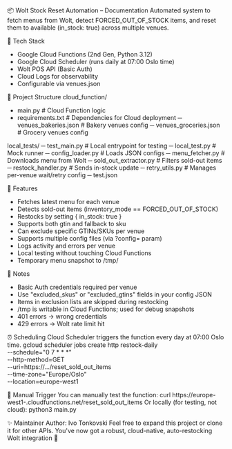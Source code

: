 📦 Wolt Stock Reset Automation – Documentation
Automated system to fetch menus from Wolt, detect FORCED_OUT_OF_STOCK items, and reset them to available (in_stock: true) across multiple venues.

🔧 Tech Stack
- Google Cloud Functions (2nd Gen, Python 3.12)
- Google Cloud Scheduler (runs daily at 07:00 Oslo time)
- Wolt POS API (Basic Auth)
- Cloud Logs for observability
- Configurable via venues.json

📁 Project Structure
cloud_function/
- main.py                  # Cloud Function logic
- requirements.txt         # Dependencies for Cloud deployment
─ venues_bakeries.json     # Bakery venues config
─ venues_groceries.json    # Grocery venues config

local_tests/
─ test_main.py             # Local entrypoint for testing
─ local_test.py            # Mock runner
─ config_loader.py         # Loads JSON configs
─ menu_fetcher.py          # Downloads menu from Wolt
─ sold_out_extractor.py    # Filters sold-out items
─ restock_handler.py       # Sends in-stock update
─ retry_utils.py           # Manages per-venue wait/retry config
─ test.json   

🧩 Features
- Fetches latest menu for each venue
- Detects sold-out items (inventory_mode == FORCED_OUT_OF_STOCK)
- Restocks by setting { in_stock: true }
- Supports both gtin and fallback to sku
- Can exclude specific GTINs/SKUs per venue
- Supports multiple config files (via ?config= param)
- Logs activity and errors per venue
- Local testing without touching Cloud Functions
- Temporary menu snapshot to /tmp/

🔐 Notes
- Basic Auth credentials required per venue
- Use "excluded_skus" or "excluded_gtins" fields in your config JSON
- Items in exclusion lists are skipped during restocking
- /tmp is writable in Cloud Functions; used for debug snapshots
- 401 errors → wrong credentials
- 429 errors → Wolt rate limit hit

⏰ Scheduling
Cloud Scheduler triggers the function every day at 07:00 Oslo time.
gcloud scheduler jobs create http restock-daily \
  --schedule="0 7 * * *" \
  --http-method=GET \
  --uri=https://.../reset_sold_out_items \
  --time-zone="Europe/Oslo" \
  --location=europe-west1


🚀 Manual Trigger
You can manually test the function:
curl https://europe-west1-<project-id>.cloudfunctions.net/reset_sold_out_items
Or locally (for testing, not cloud):
python3 main.py


✨ Maintainer
Author: Ivo Tonkovski
Feel free to expand this project or clone it for other APIs. You've now got a robust, cloud-native, auto-restocking Wolt integration 👏
